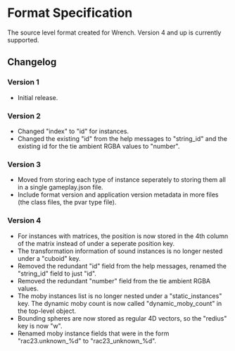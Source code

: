 # Format Specification

The source level format created for Wrench. Version 4 and up is currently supported.

## Changelog

### Version 1

- Initial release.

### Version 2

- Changed "index" to "id" for instances.
- Changed the existing "id" from the help messages to "string_id" and the existing id for the tie ambient RGBA values to "number".

### Version 3

- Moved from storing each type of instance seperately to storing them all in a single gameplay.json file.
- Include format version and application version metadata in more files (the class files, the pvar type file).

### Version 4

- For instances with matrices, the position is now stored in the 4th column of the matrix instead of under a seperate position key.
- The transformation information of sound instances is no longer nested under a "cuboid" key.
- Removed the redundant "id" field from the help messages, renamed the "string_id" field to just "id".
- Removed the redundant "number" field from the tie ambient RGBA values.
- The moby instances list is no longer nested under a "static_instances" key. The dynamic moby count is now called "dynamic_moby_count" in the top-level object.
- Bounding spheres are now stored as regular 4D vectors, so the "redius" key is now "w".
- Renamed moby instance fields that were in the form "rac23.unknown_%d" to "rac23_unknown_%d".
